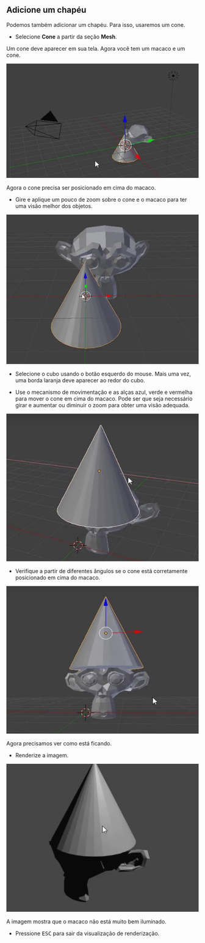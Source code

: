 ## Adicione um chapéu

Podemos também adicionar um chapéu. Para isso, usaremos um cone.

+ Selecione **Cone** a partir da seção **Mesh**.

Um cone deve aparecer em sua tela. Agora você tem um macaco e um cone.

![Macaco e cone](images/monkey-and-cone.png)

Agora o cone precisa ser posicionado em cima do macaco.

+ Gire e aplique um pouco de zoom sobre o cone e o macaco para ter uma visão melhor dos objetos.

![Aumentar o zoom no macaco](images/zoom-monkey.png)

+ Selecione o cubo usando o botão esquerdo do mouse. Mais uma vez, uma borda laranja deve aparecer ao redor do cubo.

+ Use o mecanismo de movimentação e as alças azul, verde e vermelha para mover o cone em cima do macaco. Pode ser que seja necessário girar e aumentar ou diminuir o zoom para obter uma visão adequada.

![Cone no macaco](images/cone-monkey.png)

+ Verifique a partir de diferentes ângulos se o cone está corretamente posicionado em cima do macaco.

![Verificar cone](images/check-cone.png)

Agora precisamos ver como está ficando.

+ Renderize a imagem.

![Renderizar cone macaco](images/render-cone-monkey.png)

A imagem mostra que o macaco não está muito bem iluminado.

+ Pressione <kbd>ESC</kbd> para sair da visualização de renderização.